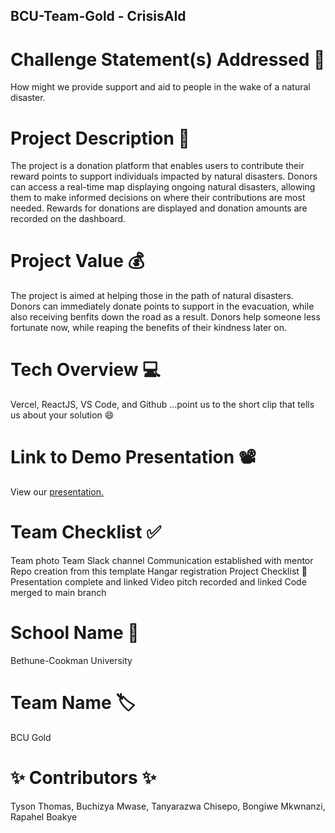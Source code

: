 ## BCU-Team-Gold - CrisisAId
# Challenge Statement(s) Addressed 🎯
How might we provide support and aid to people in the wake of a natural disaster.

# Project Description 🤯
The project is a donation platform that enables users to contribute their reward points to support individuals impacted by natural disasters. Donors can access a real-time map displaying ongoing natural disasters, allowing them to make informed decisions on where their contributions are most needed. Rewards for donations are displayed and donation amounts are recorded on the dashboard.

# Project Value 💰
The project is aimed at helping those in the path of natural disasters. Donors can immediately donate points to support in the evacuation, while also receiving benfits down the road as a result. Donors help someone less fortunate now, while reaping the benefits of their kindness later on.

# Tech Overview 💻
Vercel,
ReactJS,
VS Code,
and Github
...point us to the short clip that tells us about your solution 😄

# Link to Demo Presentation 📽
View our [presentation.](https://docs.google.com/presentation/d/10j93yVLWsNF5To3_3VBImtPamGPRM8WK/edit?usp=sharing&ouid=111696550397930802386&rtpof=true&sd=true)

# Team Checklist ✅
 Team photo
 Team Slack channel
 Communication established with mentor
 Repo creation from this template
 Hangar registration
Project Checklist 🏁
 Presentation complete and linked
 Video pitch recorded and linked
 Code merged to main branch
# School Name 🏫
Bethune-Cookman University

# Team Name 🏷
BCU Gold

# ✨ Contributors ✨

Tyson Thomas,
Buchizya Mwase,
Tanyarazwa Chisepo,
Bongiwe Mkwnanzi,
Rapahel Boakye
